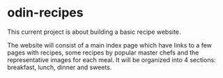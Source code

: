 # odin-recipes
This current project is about building a basic recipe website. 

The website will consist of a main index page which have links to a few pages with recipes, some recipes by popular master chefs and the representative images for each meal. It will be organized into 4 sections: breakfast, lunch, dinner and sweets.

